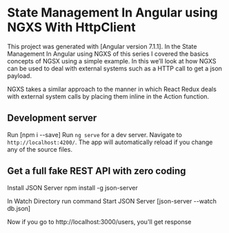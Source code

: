 # State Management In Angular using NGXS With HttpClient

This project was generated with [Angular version 7.1.1].
In the State Management In Angular using NGXS of this series I covered the basics concepts of NGSX using a simple example. In this we’ll look at how NGXS can be used to deal with external systems such as a HTTP call to get a json payload.

NGXS takes a similar approach to the manner in which React Redux deals with external system calls by placing them inline in the Action function.

## Development server
Run [npm i --save]
Run `ng serve` for a dev server. Navigate to `http://localhost:4200/`. The app will automatically reload if you change any of the source files.

## Get a full fake REST API with zero coding

Install JSON Server
npm install -g json-server

In Watch Directory run command
Start JSON Server
[json-server --watch db.json]

Now if you go to http://localhost:3000/users, you'll get response
